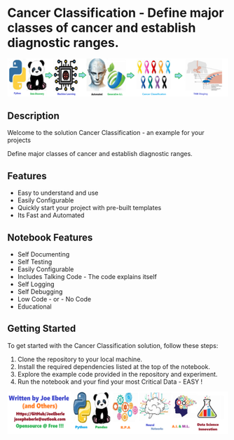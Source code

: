 # Cancer Classification - Define major classes of cancer and establish diagnostic ranges.

![Code Logo](code.png)

## Description

Welcome to the solution Cancer Classification - an example for your projects

Define major classes of cancer and establish diagnostic ranges.


## Features

- Easy to understand and use  
- Easily Configurable 
- Quickly start your project with pre-built templates
- Its Fast and Automated


## Notebook Features

- Self Documenting 
- Self Testing 
- Easily Configurable
- Includes Talking Code - The code explains itself
- Self Logging 
- Self Debugging 
- Low Code - or - No Code
- Educational 

## Getting Started

To get started with the Cancer Classification solution, follow these steps:

1. Clone the repository to your local machine.
2. Install the required dependencies listed at the top of the notebook.
3. Explore the example code provided in the repository and experiment.
4. Run the notebook and your find your most Critical Data - EASY !

![Code Logo](developer.png)
